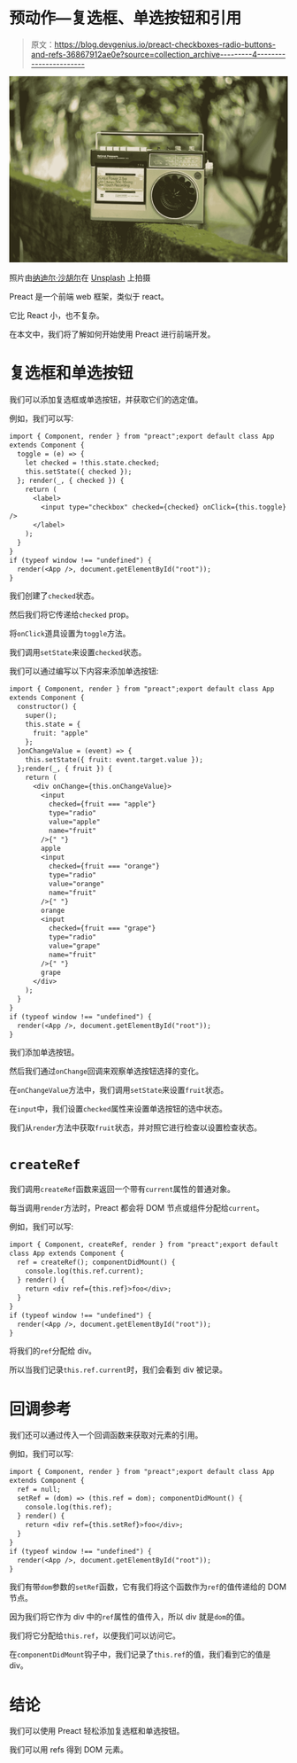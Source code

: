 # 预动作—复选框、单选按钮和引用

> 原文：<https://blog.devgenius.io/preact-checkboxes-radio-buttons-and-refs-36867912ae0e?source=collection_archive---------4----------------------->

![](img/535dfabe111181d271b94e1ed1a3090f.png)

照片由[纳迪尔·沙胡尔](https://unsplash.com/@naadirshah?utm_source=medium&utm_medium=referral)在 [Unsplash](https://unsplash.com?utm_source=medium&utm_medium=referral) 上拍摄

Preact 是一个前端 web 框架，类似于 react。

它比 React 小，也不复杂。

在本文中，我们将了解如何开始使用 Preact 进行前端开发。

# 复选框和单选按钮

我们可以添加复选框或单选按钮，并获取它们的选定值。

例如，我们可以写:

```
import { Component, render } from "preact";export default class App extends Component {
  toggle = (e) => {
    let checked = !this.state.checked;
    this.setState({ checked });
  }; render(_, { checked }) {
    return (
      <label>
        <input type="checkbox" checked={checked} onClick={this.toggle} />
      </label>
    );
  }
}
if (typeof window !== "undefined") {
  render(<App />, document.getElementById("root"));
}
```

我们创建了`checked`状态。

然后我们将它传递给`checked` prop。

将`onClick`道具设置为`toggle`方法。

我们调用`setState`来设置`checked`状态。

我们可以通过编写以下内容来添加单选按钮:

```
import { Component, render } from "preact";export default class App extends Component {
  constructor() {
    super();
    this.state = {
      fruit: "apple"
    };
  }onChangeValue = (event) => {
    this.setState({ fruit: event.target.value });
  };render(_, { fruit }) {
    return (
      <div onChange={this.onChangeValue}>
        <input
          checked={fruit === "apple"}
          type="radio"
          value="apple"
          name="fruit"
        />{" "}
        apple
        <input
          checked={fruit === "orange"}
          type="radio"
          value="orange"
          name="fruit"
        />{" "}
        orange
        <input
          checked={fruit === "grape"}
          type="radio"
          value="grape"
          name="fruit"
        />{" "}
        grape
      </div>
    );
  }
}
if (typeof window !== "undefined") {
  render(<App />, document.getElementById("root"));
}
```

我们添加单选按钮。

然后我们通过`onChange`回调来观察单选按钮选择的变化。

在`onChangeValue`方法中，我们调用`setState`来设置`fruit`状态。

在`input`中，我们设置`checked`属性来设置单选按钮的选中状态。

我们从`render`方法中获取`fruit`状态，并对照它进行检查以设置检查状态。

# `createRef`

我们调用`createRef`函数来返回一个带有`current`属性的普通对象。

每当调用`render`方法时，Preact 都会将 DOM 节点或组件分配给`current`。

例如，我们可以写:

```
import { Component, createRef, render } from "preact";export default class App extends Component {
  ref = createRef(); componentDidMount() {
    console.log(this.ref.current);
  } render() {
    return <div ref={this.ref}>foo</div>;
  }
}
if (typeof window !== "undefined") {
  render(<App />, document.getElementById("root"));
}
```

将我们的`ref`分配给 div。

所以当我们记录`this.ref.current`时，我们会看到 div 被记录。

# 回调参考

我们还可以通过传入一个回调函数来获取对元素的引用。

例如，我们可以写:

```
import { Component, render } from "preact";export default class App extends Component {
  ref = null;
  setRef = (dom) => (this.ref = dom); componentDidMount() {
    console.log(this.ref);
  } render() {
    return <div ref={this.setRef}>foo</div>;
  }
}
if (typeof window !== "undefined") {
  render(<App />, document.getElementById("root"));
}
```

我们有带`dom`参数的`setRef`函数，它有我们将这个函数作为`ref`的值传递给的 DOM 节点。

因为我们将它作为 div 中的`ref`属性的值传入，所以 div 就是`dom`的值。

我们将它分配给`this.ref`，以便我们可以访问它。

在`componentDidMount`钩子中，我们记录了`this.ref`的值，我们看到它的值是 div。

# 结论

我们可以使用 Preact 轻松添加复选框和单选按钮。

我们可以用 refs 得到 DOM 元素。